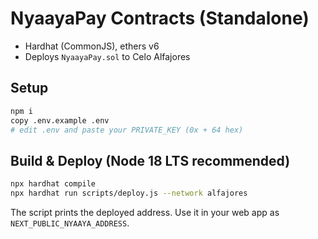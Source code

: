 # NyaayaPay Contracts (Standalone)

- Hardhat (CommonJS), ethers v6
- Deploys `NyaayaPay.sol` to Celo Alfajores

## Setup
```bash
npm i
copy .env.example .env
# edit .env and paste your PRIVATE_KEY (0x + 64 hex)
```

## Build & Deploy (Node 18 LTS recommended)
```bash
npx hardhat compile
npx hardhat run scripts/deploy.js --network alfajores
```

The script prints the deployed address. Use it in your web app as `NEXT_PUBLIC_NYAAYA_ADDRESS`.
